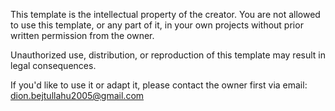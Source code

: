 This template is the intellectual property of the creator.
You are not allowed to use this template, or any part of it, in your own projects without prior written permission from the owner.

Unauthorized use, distribution, or reproduction of this template may result in legal consequences.

If you'd like to use it or adapt it, please contact the owner first via email: dion.bejtullahu2005@gmail.com

